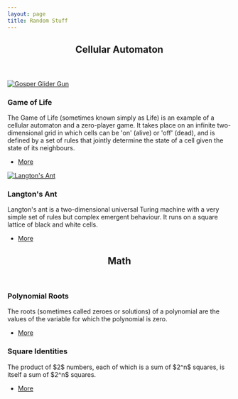 ```yaml
---
layout: page
title: Random Stuff
---
```

<!-- Section -->
<section>
    <header class="major">
        <h2>Cellular Automaton</h2>
    </header>
    <div class="posts">
        <article>
            <a href="Game of Life" class="image"><img src="https://paramrathour.github.io/Scientific-Computing/Cellular%20Automaton/Game%20of%20Life/GIFs/Gosper Glider Gun.gif" alt="Gosper Glider Gun" /></a>
            <h3>Game of Life</h3>
            <p>The Game of Life (sometimes known simply as Life) is an example of a cellular automaton and a zero-player game. It takes place on an infinite two-dimensional grid in which cells can be 'on' (alive) or 'off' (dead), and is defined by a set of rules that jointly determine the state of a cell given the state of its neighbours.</p>
            <ul class="actions">
                <li><a href="Game of Life" class="button">More</a></li>
            </ul>
        </article>
        <article>
            <a href="Langton's Ant" class="image"><img src="https://paramrathour.github.io/Scientific-Computing/Cellular%20Automaton/Langton's%20Ant/Langton's%20Ant.gif" alt="Langton's Ant" /></a>
            <h3>Langton's Ant</h3>
            <p>Langton's ant is a two-dimensional universal Turing machine with a very simple set of rules but complex emergent behaviour. It runs on a square lattice of black and white cells.</p>
            <ul class="actions">
                <li><a href="Langton's Ant" class="button">More</a></li>
            </ul>
        </article>
    </div>
</section>
<section>
    <header class="major">
        <h2>Math</h2>
    </header>
    <div class="posts">
        <article>
            <h3>Polynomial Roots</h3>
            <p>The roots (sometimes called zeroes or solutions) of a polynomial are the values of the variable for which the polynomial is zero.</p>
            <ul class="actions">
                <li><a href="Polynomial Roots" class="button">More</a></li>
            </ul>
        </article>
        <article>
            <h3>Square Identities</h3>
            <p>The product of $2$ numbers, each of which is a sum of $2^n$ squares, is itself a sum of $2^n$ squares.</p>
            <ul class="actions">
                <li><a href="Square Identities" class="button">More</a></li>
            </ul>
        </article>
    </div>
</section>